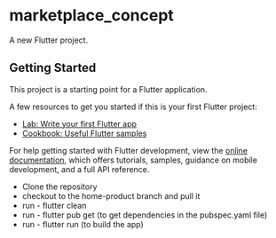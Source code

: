 # marketplace_concept

A new Flutter project.

## Getting Started

This project is a starting point for a Flutter application.

A few resources to get you started if this is your first Flutter project:

- [Lab: Write your first Flutter app](https://docs.flutter.dev/get-started/codelab)
- [Cookbook: Useful Flutter samples](https://docs.flutter.dev/cookbook)

For help getting started with Flutter development, view the
[online documentation](https://docs.flutter.dev/), which offers tutorials,
samples, guidance on mobile development, and a full API reference.


- Clone the repository
- checkout to the home-product branch and pull it
- run - flutter clean
- run - flutter pub get (to get dependencies in the pubspec.yaml file)
- run - flutter run (to build the app)